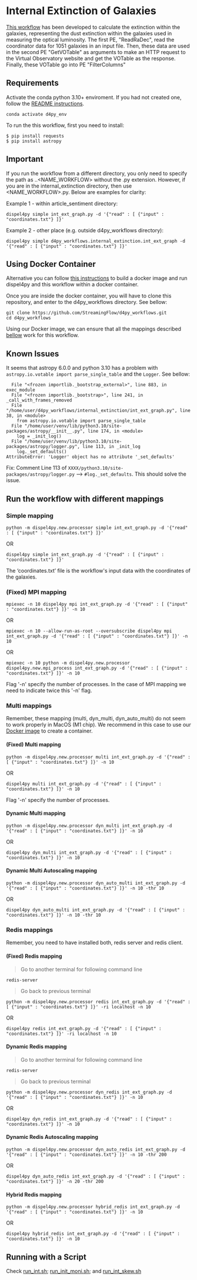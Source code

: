 # Internal Extinction of Galaxies 

[This workflow](./int_ext_graph.py) has been developed to calculate the extinction within the galaxies, representing the dust extinction within the galaxies used in measuring the optical luminosity. The first PE, "ReadRaDec", read the coordinator data for 1051 galaxies in an input file. Then, these data are used in the second PE "GetVOTable" as arguments to make an HTTP request to the Virtual Observatory website  and get the VOTable as the response. Finally, these VOTable go into PE "FilterColumns"


## Requirements


Activate the conda python 3.10+ enviroment. If you had not created one, follow the [README instructions](https://github.com/StreamingFlow/d4py/tree/main).

```
conda activate d4py_env
```

To run the this workflow, first you need to install:
```shell
$ pip install requests
$ pip install astropy
``` 

## Important

If you run the workflow from a different directory, you only need to specify the path as <DIR1>.<DIR2>.<NAME_WORKFLOW> without the .py extension. However, if you are in the internal_extinction directory, then use <NAME_WORKFLOW>.py. Below are examples for clarity:

Example 1 - within article_sentiment directory:

```shell
dispel4py simple int_ext_graph.py -d '{"read" : [ {"input" : "coordinates.txt"} ]}'
```

Example 2 - other place (e.g. outside d4py_workflows directory):

```shell
dispel4py simple d4py_workflows.internal_extinction.int_ext_graph -d '{"read" : [ {"input" : "coordinates.txt"} ]}'
```

## Using Docker Container

Alternative you can follow [this instructions](https://github.com/StreamingFlow/d4py/tree/main#docker) to build a docker image and run dispel4py and this workflow within a docker container.

Once you are inside the docker container, you will have to clone this repository, and enter to the d4py_workflows directory. See bellow:
```
git clone https://github.com/StreamingFlow/d4py_workflows.git
cd d4py_workflows
```
Using our Docker  image, we can ensure that all the mappings described [bellow](https://github.com/StreamingFlow/d4py_workflows/tree/main/internal_extinction#run-the-workflow-with-different-mappings) work for this workflow.

## Known Issues

It seems that astropy 6.0.0 and python 3.10 has a problem with `astropy.io.votable import parse_single_table` and the `Logger`. See bellow: 

```
  File "<frozen importlib._bootstrap_external>", line 883, in exec_module
  File "<frozen importlib._bootstrap>", line 241, in _call_with_frames_removed
  File "/home/user/d4py_workflows/internal_extinction/int_ext_graph.py", line 38, in <module>
    from astropy.io.votable import parse_single_table
  File "/home/user/venv/lib/python3.10/site-packages/astropy/__init__.py", line 174, in <module>
    log = _init_log()
  File "/home/user/venv/lib/python3.10/site-packages/astropy/logger.py", line 113, in _init_log
    log._set_defaults()
AttributeError: 'Logger' object has no attribute '_set_defaults'
```

Fix:  Comment Line 113 of `XXXX/python3.10/site-packages/astropy/logger.py` --> `#log._set_defaults`. This should solve the issue.


## Run the workflow with different mappings

### Simple mapping

```shell
python -m dispel4py.new.processor simple int_ext_graph.py -d '{"read" : [ {"input" : "coordinates.txt"} ]}'
```

OR

```shell
dispel4py simple int_ext_graph.py -d '{"read" : [ {"input" : "coordinates.txt"} ]}'
```
The ‘coordinates.txt’ file is the workflow's input data with the coordinates of the galaxies.


### (Fixed) MPI mapping
```shell
mpiexec -n 10 dispel4py mpi int_ext_graph.py -d '{"read" : [ {"input" : "coordinates.txt"} ]}' -n 10
```
OR

```shell
mpiexec -n 10 --allow-run-as-root --oversubscribe dispel4py mpi int_ext_graph.py -d '{"read" : [ {"input" : "coordinates.txt"} ]}' -n 10
```
OR

```shell
mpiexec -n 10 python -m dispel4py.new.processor dispel4py.new.mpi_process int_ext_graph.py -d '{"read" : [ {"input" : "coordinates.txt"} ]}' -n 10
```
 Flag '-n' specify the number of processes. In the case of MPI mapping we need to indicate twice this '-n' flag.


### Multi mappings 

Remember, these mapping (multi, dyn_multi, dyn_auto_multi) do not seem to work properly in MacOS (M1 chip). We recommend in this case to use our [Docker image](https://github.com/StreamingFlow/d4py/tree/main) to create a container.


#### (Fixed) Multi mapping

```shell
python -m dispel4py.new.processor multi int_ext_graph.py -d '{"read" : [ {"input" : "coordinates.txt"} ]}' -n 10
```

OR

```shell
dispel4py multi int_ext_graph.py -d '{"read" : [ {"input" : "coordinates.txt"} ]}' -n 10
```

 Flag '-n' specify the number of processes.

#### Dynamic Multi mapping 
```shell
python -m dispel4py.new.processor dyn_multi int_ext_graph.py -d '{"read" : [ {"input" : "coordinates.txt"} ]}' -n 10
```
OR
```shell
dispel4py dyn_multi int_ext_graph.py -d '{"read" : [ {"input" : "coordinates.txt"} ]}' -n 10
```

#### Dynamic Multi Autoscaling mapping 
```shell
python -m dispel4py.new.processor dyn_auto_multi int_ext_graph.py -d '{"read" : [ {"input" : "coordinates.txt"} ]}' -n 10 -thr 10
```
OR
```shell
dispel4py dyn_auto_multi int_ext_graph.py -d '{"read" : [ {"input" : "coordinates.txt"} ]}' -n 10 -thr 10
```

### Redis mappings

Remember, you need to have installed both, redis server and redis client. 

#### (Fixed) Redis mapping

> Go to another terminal for following command line

```shell
redis-server
```

> Go back to previous terminal

```shell
python -m dispel4py.new.processor redis int_ext_graph.py -d '{"read" : [ {"input" : "coordinates.txt"} ]}' -ri localhost -n 10
```
OR 

```shell
dispel4py redis int_ext_graph.py -d '{"read" : [ {"input" : "coordinates.txt"} ]}' -ri localhost -n 10
```

#### Dynamic Redis mapping

> Go to another terminal for following command line

```shell
redis-server
```

> Go back to previous terminal

```shell
python -m dispel4py.new.processor dyn_redis int_ext_graph.py -d '{"read" : [ {"input" : "coordinates.txt"} ]}' -n 10
```
OR
```shell
dispel4py dyn_redis int_ext_graph.py -d '{"read" : [ {"input" : "coordinates.txt"} ]}' -n 10
```

#### Dynamic Redis Autoscaling mapping 
```shell
python -m dispel4py.new.processor dyn_auto_redis int_ext_graph.py -d '{"read" : [ {"input" : "coordinates.txt"} ]}' -n 10 -thr 200
```

OR
```shell
dispel4py dyn_auto_redis int_ext_graph.py -d '{"read" : [ {"input" : "coordinates.txt"} ]}' -n 20 -thr 200
``` 


#### Hybrid Redis mapping 
```shell
python -m dispel4py.new.processor hybrid_redis int_ext_graph.py -d '{"read" : [ {"input" : "coordinates.txt"} ]}' -n 10
```
OR
```shell
dispel4py hybrid_redis int_ext_graph.py -d '{"read" : [ {"input" : "coordinates.txt"} ]}' -n 10
```

## Running with a Script

Check [run_int.sh](./run_int.sh); [run_init_moni.sh](./run_init_moni.sh); and [run_int_skew.sh](./run_int_skew.sh)

